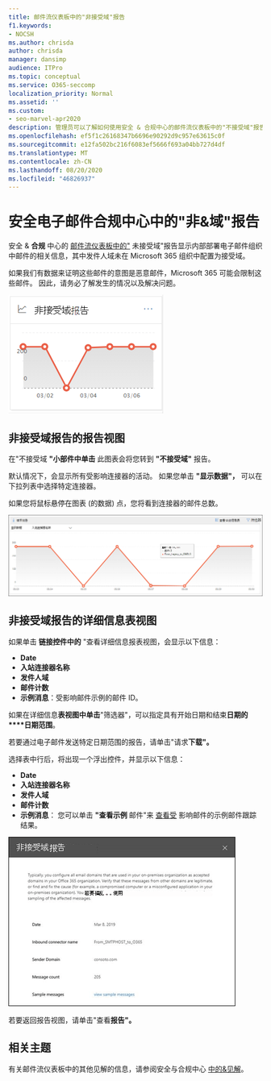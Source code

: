 ```yaml
---
title: 邮件流仪表板中的"非接受域"报告
f1.keywords:
- NOCSH
ms.author: chrisda
author: chrisda
manager: dansimp
audience: ITPro
ms.topic: conceptual
ms.service: O365-seccomp
localization_priority: Normal
ms.assetid: ''
ms.custom:
- seo-marvel-apr2020
description: 管理员可以了解如何使用安全 & 合规中心的邮件流仪表板中的"不接受域"报告来监视来自本地组织的邮件，其中发件人域未在 Microsoft 365 中配置。
ms.openlocfilehash: ef5f1c26168347b6696e90292d9c957e63615c0f
ms.sourcegitcommit: e12fa502bc216f6083ef5666f693a04bb727d4df
ms.translationtype: MT
ms.contentlocale: zh-CN
ms.lasthandoff: 08/20/2020
ms.locfileid: "46826937"
---
```

# <a name="non-accepted-domain-report-in-the-security--compliance-center"></a>安全电子邮件合规中心中的"非&域"报告

安全 & **合规** 中心的 [邮件流仪表板中的"](mail-flow-insights-v2.md) 未接受域"报告显示内部部署电子邮件组织中邮件的相关信息，其中发件人域未在 Microsoft 365 组织中配置为接受域。

如果我们有数据来证明这些邮件的意图是恶意邮件，Microsoft 365 可能会限制这些邮件。 因此，请务必了解发生的情况以及解决问题。

!["安全 &合规中心"""邮件流"仪表板中的"不接受&小部件](../../media/mfi-non-accepted-domain-report-widget.png)

## <a name="report-view-for-the-non-accepted-domain-report"></a>非接受域报告的报告视图

在"不接受域 **"小部件中单击** 此图表会将您转到 **"不接受域"** 报告。

默认情况下，会显示所有受影响连接器的活动。 如果您单击 **"显示数据"，** 可以在下拉列表中选择特定连接器。

如果您将鼠标悬停在图表 (的数据) 点，您将看到连接器的邮件总数。

![非接受域报告中的报告视图](../../media/mfi-non-accepted-domain-report-overview-view.png)

## <a name="details-table-view-for-the-non-accepted-domain-report"></a>非接受域报告的详细信息表视图

如果单击 **链接控件中的** "查看详细信息报表视图，会显示以下信息：

- **Date**
- **入站连接器名称**
- **发件人域**
- **邮件计数**
- **示例消息**：受影响邮件示例的邮件 ID。

如果在详细信息**表视图中单击**"筛选器"，可以指定具有开始日期和结束**日期的****日期范围**。

若要通过电子邮件发送特定日期范围的报告，请单击"请求**下载"。**

选择表中行后，将出现一个浮出控件，并显示以下信息：

- **Date**
- **入站连接器名称**
- **发件人域**
- **邮件计数**
- **示例消息**： 您可以单击 **"查看示例** 邮件"来 [查看受](message-trace-scc.md) 影响邮件的示例邮件跟踪结果。

![在非接受域报告的"详细信息表"视图中选择行后的详细信息浮出控件](../../media/mfi-non-accepted-domain-report-details-flyout.png)

若要返回报告视图，请单击"查看**报告"。**

## <a name="related-topics"></a>相关主题

有关邮件流仪表板中的其他见解的信息，请参阅安全与合规中心 [中的&见解](mail-flow-insights-v2.md)。
